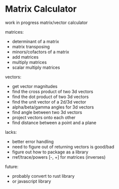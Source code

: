 # Matrix Calculator
work in progress matrix/vector calculator

matrices:
- determinant of a matrix
- matrix transposing
- minors/cofactors of a matrix
- add matrices
- multiply matrices
- scalar multiply matrices

vectors:
- get vector magnitudes
- find the cross product of two 3d vectors
- find the dot product of two 3d vectors
- find the unit vector of a 2d/3d vector
- alpha/beta/gamma angles for 3d vectors
- find angle between two 3d vectors
- project vectors onto each other
- find distance between a point and a plane

lacks:
- better error handling
- need to figure out of returning vectors is good/bad
- figure out how to package as a library
- rref/trace/powers [-, +] for matrices (inverses)

future:
- probably convert to rust library
- or javascript library